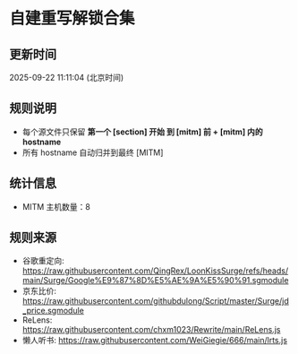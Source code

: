 # 自建重写解锁合集

## 更新时间
2025-09-22 11:11:04 (北京时间)

## 规则说明
- 每个源文件只保留 **第一个 [section] 开始 到 [mitm] 前 + [mitm] 内的 hostname** 
- 所有 hostname 自动归并到最终 [MITM]

## 统计信息
- MITM 主机数量：8

## 规则来源
- 谷歌重定向: https://raw.githubusercontent.com/QingRex/LoonKissSurge/refs/heads/main/Surge/Google%E9%87%8D%E5%AE%9A%E5%90%91.sgmodule
- 京东比价: https://raw.githubusercontent.com/githubdulong/Script/master/Surge/jd_price.sgmodule
- ReLens: https://raw.githubusercontent.com/chxm1023/Rewrite/main/ReLens.js
- 懒人听书: https://raw.githubusercontent.com/WeiGiegie/666/main/lrts.js
